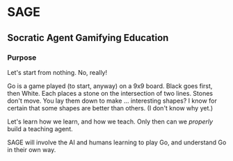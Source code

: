 # SAGE 

## Socratic Agent Gamifying Education

### Purpose
Let's start from nothing. No, really!

Go is a game played (to start, anyway) on a 9x9 board. Black goes first, then White. Each places a stone on the intersection of two lines. 
Stones don't move. You lay them down to make ... interesting shapes? I know for certain that some shapes are better than others. (I don't know why yet.)

Let's learn how we learn, and how we teach. Only then can we *properly* build a teaching agent.

SAGE will involve the AI and humans learning to play Go, and understand Go in their own way.

